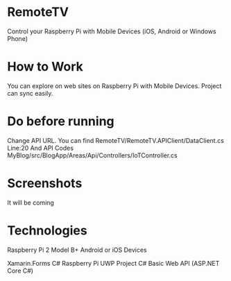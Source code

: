 # RemoteTV
Control your Raspberry Pi with Mobile Devices (iOS, Android or Windows Phone)

# How to Work
You can explore on web sites on Raspberry Pi with Mobile Devices. Project can sync easily.

# Do before running
Change API URL. You can find  RemoteTV/RemoteTV.APIClient/DataClient.cs Line:20
And API Codes  MyBlog/src/BlogApp/Areas/Api/Controllers/IoTController.cs 

# Screenshots
It will be coming

# Technologies
Raspberry Pi 2 Model B+
Android or iOS Devices

Xamarin.Forms C#
Raspberry Pi UWP Project C#
Basic Web API (ASP.NET Core C#)

